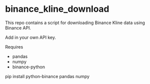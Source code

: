 # binance_kline_download
 This repo contains a script for downloading Binance Kline data using Binance API.
 
 Add in your own API key.

Requires

* pandas
* numpy
* binance-python

pip install python-binance pandas numpy
